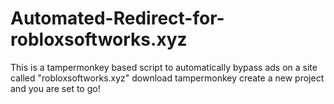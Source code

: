 # Automated-Redirect-for-robloxsoftworks.xyz
This is a tampermonkey based script to automatically bypass ads on a site called "robloxsoftworks.xyz" download tampermonkey create a new project and you are set to go! 
